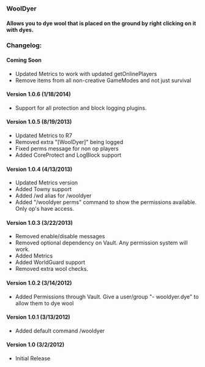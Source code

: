 ### WoolDyer
#### Allows you to dye wool that is placed on the ground by right clicking on it with dyes.

### Changelog:

#### Coming Soon
* Updated Metrics to work with updated getOnlinePlayers
* Remove items from all non-creative GameModes and not just survival

#### Version 1.0.6 (1/18/2014)
* Support for all protection and block logging plugins.

#### Version 1.0.5 (8/19/2013)
* Updated Metrics to R7
* Removed extra "[WoolDyer]" being logged
* Fixed perms message for non op players
* Added CoreProtect and LogBlock support

#### Version 1.0.4 (4/13/2013)
* Updated Metrics version
* Added Towny support
* Added /wd alias for /wooldyer
* Added "/wooldyer perms" command to show the permissions available. Only op's have access.

#### Version 1.0.3 (3/22/2013)
* Removed enable/disable messages
* Removed optional dependency on Vault. Any permission system will work.
* Added Metrics
* Added WorldGuard support
* Removed extra wool checks.

#### Version 1.0.2 (3/14/2012)
* Added Permissions through Vault. Give a user/group "- wooldyer.dye" to allow them to dye wool

#### Version 1.0.1 (3/13/2012)
* Added default command /wooldyer

#### Version 1.0 (3/2/2012)
* Initial Release